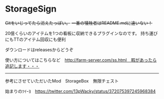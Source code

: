 StorageSign
===========
~~Gitをいじってたら消えたっぽい。~~
~~一番の犠牲者はREADME.mdに違いない！~~

20億くらいのアイテムを1つの看板に収納できるプラグインなのです。
持ち運びにもTTのアイテム回収にも便利

ダウンロードはreleasesからどうぞ

使い方についてはこちらなど　http://farm-server.com/ss.html　暇があったら追記します・・・


---
参考にさせていただいたMod　StorageBox　無限チェスト

始まりのﾂｲｰﾖ　https://twitter.com/13pWacky/status/372075397245968384
